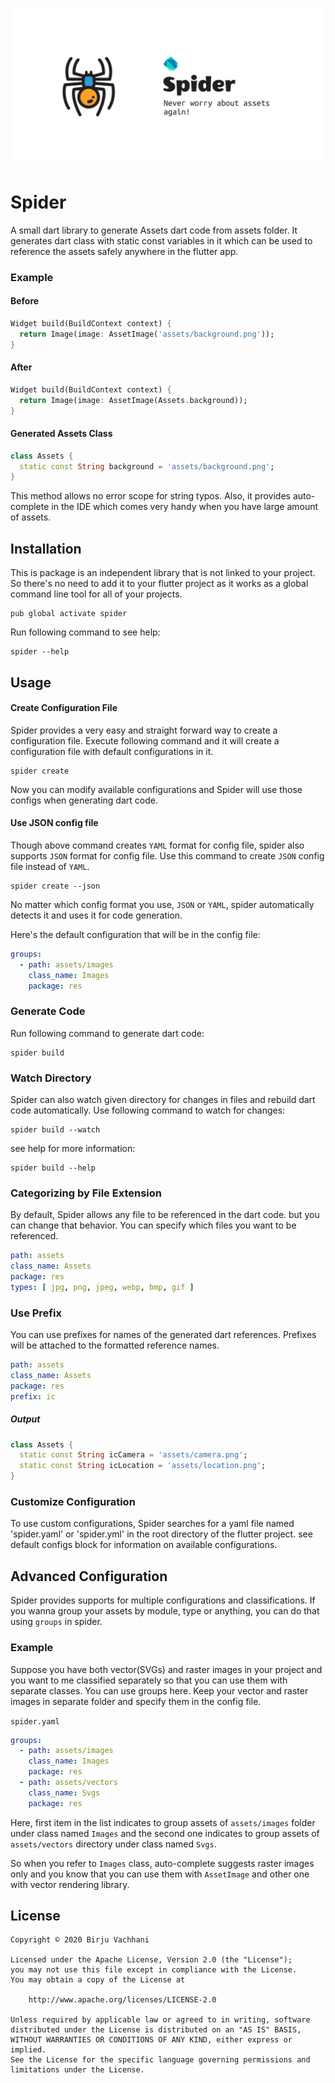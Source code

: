 
![Banner](spider.png)

# Spider

A small dart library to generate Assets dart code from assets folder.
It generates dart class with static const variables in it which can
be used to reference the assets safely anywhere in the flutter app.

### Example

#### Before
```dart
Widget build(BuildContext context) {
  return Image(image: AssetImage('assets/background.png'));
}
```

#### After
```dart
Widget build(BuildContext context) {
  return Image(image: AssetImage(Assets.background));
}
```

#### Generated Assets Class
```dart
class Assets {
  static const String background = 'assets/background.png';
}
```

This method allows no error scope for string typos. Also, it provides
auto-complete in the IDE which comes very handy when you have
large amount of assets.

## Installation

This is package is an independent library that is not linked to your
project. So there's no need to add it to your flutter project as it
works as a global command line tool for all of your projects.

```shell
pub global activate spider
```

Run following command to see help:

```shell
spider --help
```

## Usage

#### Create Configuration File
Spider provides a very easy and straight forward way to create
a configuration file.
Execute following command and it will create a configuration file
with default configurations in it.

```shell
spider create
```

Now you can modify available configurations and Spider will use
those configs when generating dart code.

#### Use JSON config file

Though above command creates `YAML` format for config file, spider
also supports `JSON` format for config file. Use this command to
create `JSON` config file instead of `YAML`.

```shell
spider create --json
```

No matter which config format you use, `JSON` or `YAML`, spider
automatically detects it and uses it for code generation.

Here's the default configuration that will be in the config file:

```yaml
groups:
  - path: assets/images
    class_name: Images
    package: res
```

### Generate Code

Run following command to generate dart code:

```shell
spider build
```

### Watch Directory
Spider can also watch given directory for changes in files and rebuild
dart code automatically. Use following command to watch for changes:

```shell
spider build --watch
```

see help for more information:
```shell
spider build --help
```

### Categorizing by File Extension

By default, Spider allows any file to be referenced in the dart code.
but you can change that behavior. You can specify which files you want to be referenced.

```yaml
path: assets
class_name: Assets
package: res
types: [ jpg, png, jpeg, webp, bmp, gif ]
```

### Use Prefix
You can use prefixes for names of the generated dart references.
Prefixes will be attached to the formatted reference names.

```yaml
path: assets
class_name: Assets
package: res
prefix: ic
```

##### Output

```dart
class Assets {
  static const String icCamera = 'assets/camera.png';
  static const String icLocation = 'assets/location.png';
}
```

### Customize Configuration
To use custom configurations, Spider searches for a yaml file named
'spider.yaml' or 'spider.yml' in the
root directory of the flutter project. see default configs block for
information on available configurations.

## Advanced Configuration
Spider provides supports for multiple configurations and classifications.
If you wanna group your assets by module, type or anything, you can do
that using `groups` in spider.

### Example
Suppose you have both vector(SVGs) and raster images in your project
and you want to me classified separately so that you can use them with
separate classes. You can use groups here. Keep your vector and raster
images in separate folder and specify them in the config file.

`spider.yaml`
```yaml
groups:
  - path: assets/images
    class_name: Images
    package: res
  - path: assets/vectors
    class_name: Svgs
    package: res
```

Here, first item in the list indicates to group assets of
`assets/images` folder under class named `Images` and the second
one indicates to group assets of `assets/vectors` directory under
class named `Svgs`.

So when you refer to `Images` class, auto-complete suggests raster
images only and you know that you can use them with `AssetImage` and
other one with vector rendering library.

## License
```
Copyright © 2020 Birju Vachhani

Licensed under the Apache License, Version 2.0 (the "License");
you may not use this file except in compliance with the License.
You may obtain a copy of the License at

    http://www.apache.org/licenses/LICENSE-2.0

Unless required by applicable law or agreed to in writing, software
distributed under the License is distributed on an "AS IS" BASIS,
WITHOUT WARRANTIES OR CONDITIONS OF ANY KIND, either express or implied.
See the License for the specific language governing permissions and
limitations under the License.
```
